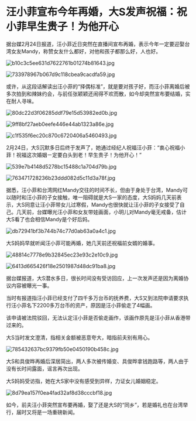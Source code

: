 # 汪小菲宣布今年再婚，大S发声祝福：祝小菲早生贵子！为他开心

据台媒2月24日报道，汪小菲近日突然在直播间宣布再婚，表示今年一定要迎娶台湾女友Mandy，称赞女友什么都好，对他和孩子都那么好，人也好。

![b10c3c5ee631d7622761b01274b81643.jpg](https://raw.githubusercontent.com/qqhsx/qqnews_image/main/2024/02/24/汪小菲宣布今年再婚，大S发声祝福：祝小菲早生贵子！为他开心/b10c3c5ee631d7622761b01274b81643.jpg)

![733978967b067d9c118cbea9cacdfa59.jpg](https://raw.githubusercontent.com/qqhsx/qqnews_image/main/2024/02/24/汪小菲宣布今年再婚，大S发声祝福：祝小菲早生贵子！为他开心/733978967b067d9c118cbea9cacdfa59.jpg)

或许，从这段话解读出汪小菲的“择偶标准”，就是要对孩子好，而汪小菲离婚后被多次拍到和辣妹约会，与前任张颖颖还闹得不欢而散，如今却突然宣布要结婚，实在耐人寻味。

![80dc22d3f06285ddf79e15d53982ed0b.jpg](https://raw.githubusercontent.com/qqhsx/qqnews_image/main/2024/02/24/汪小菲宣布今年再婚，大S发声祝福：祝小菲早生贵子！为他开心/80dc22d3f06285ddf79e15d53982ed0b.jpg)

![9ff8bf27aeb0eefe446e44ab1323a86e.jpg](https://raw.githubusercontent.com/qqhsx/qqnews_image/main/2024/02/24/汪小菲宣布今年再婚，大S发声祝福：祝小菲早生贵子！为他开心/9ff8bf27aeb0eefe446e44ab1323a86e.jpg)

![c1f535f6ec20c870c6720406a5460493.jpg](https://raw.githubusercontent.com/qqhsx/qqnews_image/main/2024/02/24/汪小菲宣布今年再婚，大S发声祝福：祝小菲早生贵子！为他开心/c1f535f6ec20c870c6720406a5460493.jpg)

2月24日，大S沉默多日后终于发声了，她通过经纪人祝福汪小菲：“衷心祝福小菲！祝福这次婚姻ㄧ定要白头到老！早生贵子！为他开心！”

![539e7b4148d5278bc15488c1a704d79b.jpg](https://raw.githubusercontent.com/qqhsx/qqnews_image/main/2024/02/24/汪小菲宣布今年再婚，大S发声祝福：祝小菲早生贵子！为他开心/539e7b4148d5278bc15488c1a704d79b.jpg)

![763471728236b23ddd082d5c11d3a78f.jpg](https://raw.githubusercontent.com/qqhsx/qqnews_image/main/2024/02/24/汪小菲宣布今年再婚，大S发声祝福：祝小菲早生贵子！为他开心/763471728236b23ddd082d5c11d3a78f.jpg)

据悉，汪小菲和台湾网红Mandy交往的时间不长，但由于身处于台湾，Mandy可以随时和汪小菲的子女接触，唯一阻碍就是大S一家的态度，大S妈妈几天前表示，大S同意让汪小菲带女儿过寒假，Mandy也很快就让汪小菲的子女接受了自己。几天前，台媒曝光汪小菲和女友带娃画面，小玥儿对Mandy毫无戒备，估计大S看了也会相信Mandy是个好后妈。

![db72941bf3b744b74c77d0ab63a0a4c1.jpg](https://raw.githubusercontent.com/qqhsx/qqnews_image/main/2024/02/24/汪小菲宣布今年再婚，大S发声祝福：祝小菲早生贵子！为他开心/db72941bf3b744b74c77d0ab63a0a4c1.jpg)

大S妈妈早就听闻汪小菲可能再婚，她几天前还祝福前女婿的婚事。

![48814c7778e9b32845ec23e93c2e10c9.jpg](https://raw.githubusercontent.com/qqhsx/qqnews_image/main/2024/02/24/汪小菲宣布今年再婚，大S发声祝福：祝小菲早生贵子！为他开心/48814c7778e9b32845ec23e93c2e10c9.jpg)

![6413d665426f18e2501987d48dc91ba8.jpg](https://raw.githubusercontent.com/qqhsx/qqnews_image/main/2024/02/24/汪小菲宣布今年再婚，大S发声祝福：祝小菲早生贵子！为他开心/6413d665426f18e2501987d48dc91ba8.jpg)

据台媒报道，大S潜水多日，很长时间没有受访回应，上一次发声还是因为离婚协议内容被曝光一事。

当时有报道指汪小菲已经支付了四千多万台币的抚养费，大S又到法院申请要求执行汪小菲名下2200多万台币的资产，原因是汪小菲偷走了4幅画。

该申请被法院驳回，无法认定汪小菲是否偷走画作，该画作原先是汪小菲从香港带过来的。

大S当时发文澄清，指相关金额被恶意夸大，暗指前夫别有用心。

![785432637bc9379fb50e0450190b458c.jpg](https://raw.githubusercontent.com/qqhsx/qqnews_image/main/2024/02/24/汪小菲宣布今年再婚，大S发声祝福：祝小菲早生贵子！为他开心/785432637bc9379fb50e0450190b458c.jpg)

大S和具俊晔再婚后深居简出，两人多次被传婚变、具俊晔拿钱跑路等，两人由于没有长时间露面，谣言再次出现。

大S妈妈受访指，她在大S家中没有感受到异样，力证女儿婚姻稳定。

![8d79ea157f0ea4fad32af8d38cccbf18.jpg](https://raw.githubusercontent.com/qqhsx/qqnews_image/main/2024/02/24/汪小菲宣布今年再婚，大S发声祝福：祝小菲早生贵子！为他开心/8d79ea157f0ea4fad32af8d38cccbf18.jpg)

如今，前夫汪小菲突然宣布要再婚，娶了还是大S的“同乡”，若是婚礼也在台湾举行，届时又将是一场重磅新闻。

